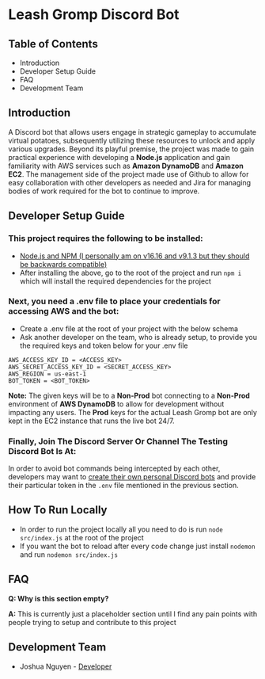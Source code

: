 # Leash Gromp Discord Bot

## Table of Contents

 - Introduction
 - Developer Setup Guide
 - FAQ
 - Development Team

## Introduction
A Discord bot that allows users engage in strategic gameplay to accumulate virtual potatoes, subsequently utilizing these resources to unlock and apply various upgrades. Beyond its playful premise, the project was made to gain practical experience with developing a **Node.js** application and gain familiarity with AWS services such as **Amazon DynamoDB** and **Amazon EC2**. The management side of the project made use of Github to allow for easy collaboration with other developers as needed and Jira for managing bodies of work required for the bot to continue to improve.

## Developer Setup Guide
### This project requires the following to be installed:

- [Node.js and NPM (I personally am on v16.16 and v9.1.3 but they should be backwards compatible)](https://docs.npmjs.com/downloading-and-installing-node-js-and-npm)
- After installing the above, go to the root of the project and run `npm i` which will install the required dependencies for the project

### Next, you need a .env file to place your credentials for accessing AWS and the bot:
- Create a .env file at the root of your project with the below schema
- Ask another developer on the team, who is already setup, to provide you the required keys and token below for your .env file

```
AWS_ACCESS_KEY_ID = <ACCESS_KEY>
AWS_SECRET_ACCESS_KEY_ID = <SECRET_ACCESS_KEY>
AWS_REGION = us-east-1
BOT_TOKEN = <BOT_TOKEN>
```
**Note:** The given keys will be to a **Non-Prod** bot connecting to a **Non-Prod** environment of **AWS DynamoDB** to allow for development without impacting any users. The **Prod** keys for the actual Leash Gromp bot are only kept in the EC2 instance that runs the live bot 24/7.

### Finally, Join The Discord Server Or Channel The Testing Discord Bot Is At:
In order to avoid bot commands being intercepted by each other, developers may want to [create their own personal Discord bots](https://discordjs.guide/preparations/setting-up-a-bot-application.html#creating-your-bot) and provide their particular token in the `.env` file mentioned in the previous section.

## How To Run Locally
- In order to run the project locally all you need to do is run `node src/index.js` at the root of the project
- If you want the bot to reload after every code change just install `nodemon` and run `nodemon src/index.js`

## FAQ

**Q: Why is this section empty?**

**A:** This is currently just a placeholder section until I find any pain points with people trying to setup and contribute to this project


## Development Team
- Joshua Nguyen - [Developer](https://www.linkedin.com/in/joshua-nguyen-cs/)